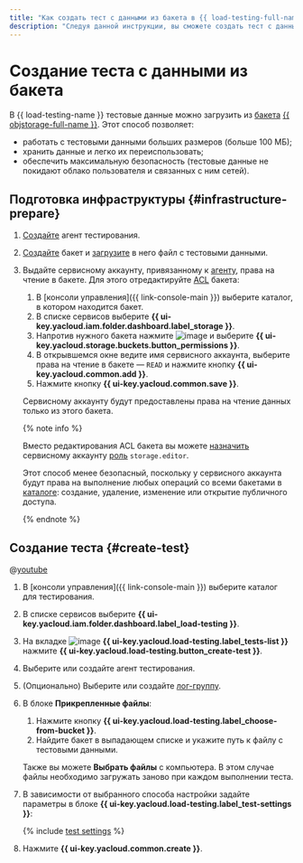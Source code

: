 ```yaml
---
title: "Как создать тест с данными из бакета в {{ load-testing-full-name }}"
description: "Следуя данной инструкции, вы сможете создать тест с данными из бакета." 
---
```


# Создание теста с данными из бакета

В {{ load-testing-name }} тестовые данные можно загрузить из [бакета](../../storage/concepts/bucket.md) [{{ objstorage-full-name }}](../../storage/). Этот способ позволяет:
* работать с тестовыми данными больших размеров (больше 100 МБ);
* хранить данные и легко их переиспользовать;
* обеспечить максимальную безопасность (тестовые данные не покидают облако пользователя и связанных с ним сетей).

## Подготовка инфраструктуры {#infrastructure-prepare}

1. [Создайте](create-agent.md) агент тестирования.
1. [Создайте](../../storage/operations/buckets/create.md) бакет и [загрузите](../../storage/operations/objects/upload.md) в него файл с тестовыми данными.
1. Выдайте сервисному аккаунту, привязанному к [агенту](../concepts/agent.md), права на чтение в бакете. Для этого отредактируйте [ACL](../../storage/concepts/acl.md) бакета:
    1. В [консоли управления]({{ link-console-main }}) выберите каталог, в котором находится бакет.
    1. В списке сервисов выберите **{{ ui-key.yacloud.iam.folder.dashboard.label_storage }}**.
    1. Напротив нужного бакета нажмите ![image](../../_assets/horizontal-ellipsis.svg) и выберите **{{ ui-key.yacloud.storage.buckets.button_permissions }}**.
    1. В открывшемся окне ведите имя сервисного аккаунта, выберите права на чтение в бакете — `READ` и нажмите кнопку **{{ ui-key.yacloud.common.add }}**.
    1. Нажмите кнопку **{{ ui-key.yacloud.common.save }}**.

    Сервисному аккаунту будут предоставлены права на чтение данных только из этого бакета.

    {% note info %}

    Вместо редактирования ACL бакета вы можете [назначить](../../iam/operations/roles/grant.md#access-to-sa) сервисному аккаунту [роль](../../storage/security/#storage-editor) `storage.editor`. 

    Этот способ менее безопасный, поскольку у сервисного аккаунта будут права на выполнение любых операций со всеми бакетами в [каталоге](../../resource-manager/concepts/resources-hierarchy.md#folder): создание, удаление, изменение или открытие публичного доступа.

    {% endnote %}

## Создание теста {#create-test}


@[youtube](a0Xh4vxdVW4)


1. В [консоли управления]({{ link-console-main }}) выберите каталог для тестирования.
1. В списке сервисов выберите **{{ ui-key.yacloud.iam.folder.dashboard.label_load-testing }}**.
1. На вкладке ![image](../../_assets/load-testing/test.svg) **{{ ui-key.yacloud.load-testing.label_tests-list }}** нажмите **{{ ui-key.yacloud.load-testing.button_create-test }}**.
1. Выберите или создайте агент тестирования.
1. (Опционально) Выберите или создайте [лог-группу](../../logging/concepts/log-group.md).
1. В блоке **Прикрепленные файлы**:
    1. Нажмите кнопку **{{ ui-key.yacloud.load-testing.label_choose-from-bucket }}**.
    1. Найдите бакет в выпадающем списке и укажите путь к файлу с тестовыми данными.

    Также вы можете **Выбрать файлы** с компьютера. В этом случае файлы необходимо загружать заново при каждом выполнении теста.

1. В зависимости от выбранного способа настройки задайте параметры в блоке **{{ ui-key.yacloud.load-testing.label_test-settings }}**:

    {% include [test settings](../../_includes/load-testing/test-settings.md) %}

1. Нажмите **{{ ui-key.yacloud.common.create }}**.